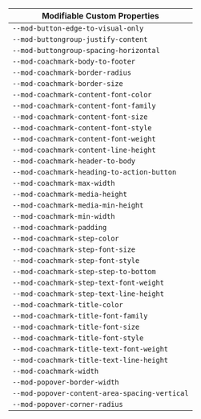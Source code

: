 | Modifiable Custom Properties                  |
| --------------------------------------------- |
| `--mod-button-edge-to-visual-only`            |
| `--mod-buttongroup-justify-content`           |
| `--mod-buttongroup-spacing-horizontal`        |
| `--mod-coachmark-body-to-footer`              |
| `--mod-coachmark-border-radius`               |
| `--mod-coachmark-border-size`                 |
| `--mod-coachmark-content-font-color`          |
| `--mod-coachmark-content-font-family`         |
| `--mod-coachmark-content-font-size`           |
| `--mod-coachmark-content-font-style`          |
| `--mod-coachmark-content-font-weight`         |
| `--mod-coachmark-content-line-height`         |
| `--mod-coachmark-header-to-body`              |
| `--mod-coachmark-heading-to-action-button`    |
| `--mod-coachmark-max-width`                   |
| `--mod-coachmark-media-height`                |
| `--mod-coachmark-media-min-height`            |
| `--mod-coachmark-min-width`                   |
| `--mod-coachmark-padding`                     |
| `--mod-coachmark-step-color`                  |
| `--mod-coachmark-step-font-size`              |
| `--mod-coachmark-step-font-style`             |
| `--mod-coachmark-step-step-to-bottom`         |
| `--mod-coachmark-step-text-font-weight`       |
| `--mod-coachmark-step-text-line-height`       |
| `--mod-coachmark-title-color`                 |
| `--mod-coachmark-title-font-family`           |
| `--mod-coachmark-title-font-size`             |
| `--mod-coachmark-title-font-style`            |
| `--mod-coachmark-title-text-font-weight`      |
| `--mod-coachmark-title-text-line-height`      |
| `--mod-coachmark-width`                       |
| `--mod-popover-border-width`                  |
| `--mod-popover-content-area-spacing-vertical` |
| `--mod-popover-corner-radius`                 |
